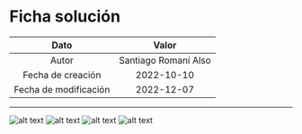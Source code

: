 # Ficha solución

| Dato | Valor | 
| :-------------------: | :---------------------: |
| Autor | Santiago Romaní Also |
| Fecha de creación | 2022-10-10 |
| Fecha de modificación | 2022-12-07 |

---

![alt text](https://raw.githubusercontent.com/AleixMT/Problemas-Computadores/master/Soluciones/23/.fotos_enunciado_23/23-1.png)
![alt text](https://raw.githubusercontent.com/AleixMT/Problemas-Computadores/master/Soluciones/23/.fotos_enunciado_23/23-2.png)
![alt text](https://raw.githubusercontent.com/AleixMT/Problemas-Computadores/master/Soluciones/23/.fotos_enunciado_23/23-3.png)
![alt text](https://raw.githubusercontent.com/AleixMT/Problemas-Computadores/master/Soluciones/23/.fotos_enunciado_23/23-4.png)


